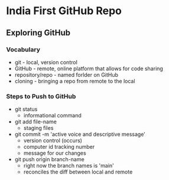 # India First GitHub Repo

## Exploring GitHub

### Vocabulary
- git - local, version control
- GitHub - remote, online platform that allows for code sharing
- repository/repo - named forlder on GitHub
- cloning - bringing a repo from remote to the local

### Steps to Push to GitHub
- git status
    - informational command
- git add file-name
    - staging files
- git commit -m 'active voice and descriptive message'
    - version control (occurs)
    - computer id tracking number
    - message for our changes
- git push origin branch-name
    - right now the branch names is 'main'
    - reconciles the diff between local and remote


